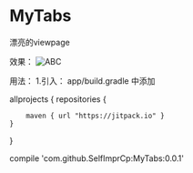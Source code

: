 # MyTabs
漂亮的viewpage

效果：
![ABC](https://raw.githubusercontent.com/allenwong/30DaysofSwift/master/github%20cover.png)


用法：
1.引入：
 app/build.gradle 中添加

allprojects {
    repositories {

        maven { url "https://jitpack.io" }
    }
}

compile 'com.github.SelfImprCp:MyTabs:0.0.1'



